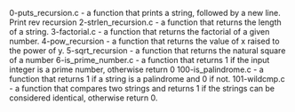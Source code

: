 0-puts_recursion.c - a function that prints a string, followed by a new line.
Print rev recursion
2-strlen_recursion.c - a function that returns the length of a string.
3-factorial.c - a function that returns the factorial of a given number.
4-pow_recursion - a function that returns the value of x raised to the power of y.
5-sqrt_recursion - a function that returns the natural square of a number
6-is_prime_number.c - a function that returns 1 if the input integer is a prime number, otherwise return 0
100-is_palindrome.c - a function that returns 1 if a string is a palindrome and 0 if not.
101-wildcmp.c - a function that compares two strings and returns 1 if the strings can be considered identical, otherwise return 0.
